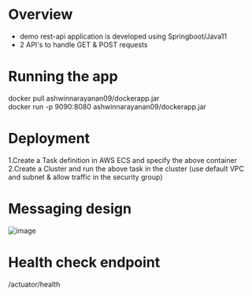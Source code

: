 # Overview
- demo rest-api application is developed using Springboot/Java11
- 2 API's to handle GET & POST requests


# Running the app
  docker pull ashwinnarayanan09/dockerapp.jar    
  docker run -p 9090:8080 ashwinnarayanan09/dockerapp.jar

# Deployment 
1.Create a Task definition in AWS ECS and specify the above container
2.Create a Cluster and run the above task in the cluster (use default VPC and subnet & allow traffic in the security group)

# Messaging design
![image](https://user-images.githubusercontent.com/18032733/190382023-deb5449f-58e3-4f10-9c45-617d1b29a70a.png)
# Health check endpoint

/actuator/health
